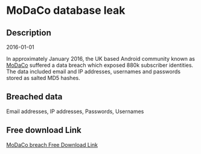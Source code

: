 # MoDaCo database leak

## Description

2016-01-01

In approximately January 2016, the UK based Android community known as <a href="http://www.modaco.com" target="_blank" rel="noopener">MoDaCo</a> suffered a data breach which exposed 880k subscriber identities. The data included email and IP addresses, usernames and passwords stored as salted MD5 hashes.

## Breached data

Email addresses, IP addresses, Passwords, Usernames

## Free download Link

[MoDaCo breach Free Download Link](https://link-to.net/1229997/641.8212856294583/dynamic/?r=aHR0cHM6Ly93d3cubWVkaWFmaXJlLmNvbS92aWV3L0VFdTYzTE1YYkpoTE56TC9tb2RhY28uY29tL2ZpbGU=)